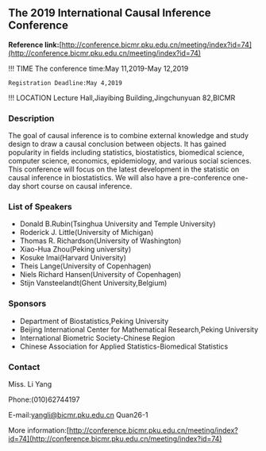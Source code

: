 
## The 2019 International Causal Inference Conference

**Reference link:**[http://conference.bicmr.pku.edu.cn/meeting/index?id=74](http://conference.bicmr.pku.edu.cn/meeting/index?id=74)

!!! TIME
	The conference time:May 11,2019-May 12,2019
	
	Registration Deadline:May 4,2019


!!! LOCATION
	Lecture Hall,Jiayibing Building,Jingchunyuan 82,BICMR

### Description

The goal of causal inference is to combine external knowledge and study design to draw a causal conclusion between objects. It has gained popularity in fields including statistics, biostatistics, biomedical science, computer science, economics, epidemiology, and various social sciences. This conference will focus on the latest development in the statistic on causal inference in biostatistics. We will also have a pre-conference one-day short course on causal inference. 

### List of Speakers

* Donald B.Rubin(Tsinghua University and Temple University)
* Roderick J. Little(University of Michigan)
* Thomas R. Richardson(University of Washington)
* Xiao-Hua Zhou(Peking university)
* Kosuke Imai(Harvard University)
* Theis Lange(University of Copenhagen)
* Niels Richard Hansen(University of Copenhagen)
* Stijn Vansteelandt(Ghent University,Belgium)

### Sponsors

* Department of Biostatistics,Peking University
* Beijing International Center for Mathematical Research,Peking University
* International Biometric Society-Chinese Region
* Chinese Association for Applied Statistics-Biomedical Statistics

### Contact

Miss. Li Yang

Phone:(010)62744197

E-mail:yangli@bicmr.pku.edu.cn
Quan26-1

More information:[http://conference.bicmr.pku.edu.cn/meeting/index?id=74](http://conference.bicmr.pku.edu.cn/meeting/index?id=74)